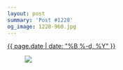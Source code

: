 ```yaml
---
layout: post
summary: 'Post #1228'
og_image: 1228-960.jpg
---
```


<p>
 <time>
  <a href="/1228">
   {{ page.date | date: "%B %-d, %Y" }}
  </a>
 </time>
 <a href="/1228">
  <figure data-taken="11/7/2020">
   <img sizes="(min-width: 700px) 50vw, calc(100vw - 2rem)" src="{{ site.assets_url }}/1228-480.jpg" srcset="{{ site.assets_url }}/1228-240.jpg 240w, {{ site.assets_url }}/1228-480.jpg 480w, {{ site.assets_url }}/1228-720.jpg 720w, {{ site.assets_url }}/1228-960.jpg 960w"/>
  </figure>
 </a>
</p>
